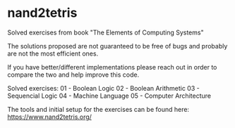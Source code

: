 # nand2tetris
Solved exercises from book "The Elements of Computing Systems"

The solutions proposed are not guaranteed to be free of bugs and probably are not the most efficient ones.

If you have better/different implementations please reach out in order to compare the two and help improve this code.

Solved exercises:
01 - Boolean Logic
02 - Boolean Arithmetic
03 - Sequencial Logic
04 - Machine Language
05 - Computer Architecture

The tools and initial setup for the exercises can be found here: https://www.nand2tetris.org/
